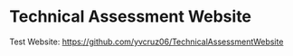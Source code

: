 # Technical Assessment Website

Test Website: https://github.com/yvcruz06/TechnicalAssessmentWebsite
